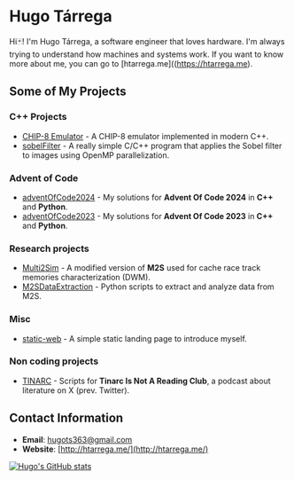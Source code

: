 # Hugo Tárrega

Hi🃏! I'm Hugo Tárrega, a software engineer that loves hardware. I'm always trying to understand how machines and systems work. If you want to know more about me, you can go to [htarrega.me]((https://htarrega.me).
## Some of My Projects

### C++ Projects

- [CHIP-8 Emulator](https://github.com/htarrega/CHIP-8-emulator) - A CHIP-8 emulator implemented in modern C++.
- [sobelFilter](https://github.com/htarrega/sobelFilter) - A really simple C/C++ program that applies the Sobel filter to images using OpenMP parallelization.
  
### Advent of Code

- [adventOfCode2024](https://github.com/htarrega/adventOfCode2024) - My solutions for **Advent Of Code 2024** in **C++** and **Python**.
- [adventOfCode2023](https://github.com/htarrega/adventOfCode2023) - My solutions for **Advent Of Code 2023** in **C++** and **Python**.

### Research projects

- [Multi2Sim](https://github.com/htarrega/Multi2Sim) - A modified version of **M2S** used for cache race track memories characterization (DWM).
- [M2SDataExtraction](https://github.com/htarrega/M2SDataExtraction) - Python scripts to extract and analyze data from M2S.

### Misc

- [static-web](https://github.com/htarrega/static-web) - A simple static landing page to introduce myself.

### Non coding projects

- [TINARC](https://github.com/htarrega/TINARC) - Scripts for **Tinarc Is Not A Reading Club**, a podcast about literature on X (prev. Twitter).


## Contact Information

- **Email**: [hugots363@gmail.com](mailto:hugots363@gmail.com)
- **Website**: [http://htarrega.me/](http://htarrega.me/)

[![Hugo's GitHub stats](https://github-readme-stats.vercel.app/api?username=htarrega)](https://github.com/anuraghazra/github-readme-stats)

